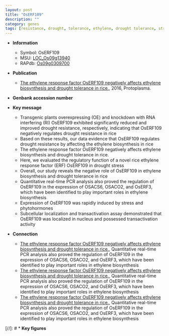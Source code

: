 ```yaml
---
layout: post
title: "OsERF109"
description: ""
category: genes
tags: [resistance, drought, tolerance, ethylene, drought tolerance, stress, nucleus, drought resistance, drought stress, ethylene response]
---
```


* **Information**  
    + Symbol: OsERF109  
    + MSU: [LOC_Os09g13940](http://rice.plantbiology.msu.edu/cgi-bin/ORF_infopage.cgi?orf=LOC_Os09g13940)  
    + RAPdb: [Os09g0309700](http://rapdb.dna.affrc.go.jp/viewer/gbrowse_details/irgsp1?name=Os09g0309700)  

* **Publication**  
    + [The ethylene response factor OsERF109 negatively affects ethylene biosynthesis and drought tolerance in rice.](http://www.ncbi.nlm.nih.gov/pubmed?term=The+ethylene+response+factor+OsERF109+negatively+affects+ethylene+biosynthesis+and+drought+tolerance+in+rice.%5BTitle%5D), 2016, Protoplasma.

* **Genbank accession number**  

* **Key message**  
    + Transgenic plants overexpressing (OE) and knockdown with RNA interfering (RI) OsERF109 exhibited significantly reduced and improved drought resistance, respectively, indicating that OsERF109 negatively regulates drought resistance in rice
    + Based on these results, our data evidence that OsERF109 regulates drought resistance by affecting the ethylene biosynthesis in rice
    + The ethylene response factor OsERF109 negatively affects ethylene biosynthesis and drought tolerance in rice.
    + Here, we evaluated the regulatory function of a novel rice ethylene response factor (ERF) OsERF109 in drought stress
    + Overall, our study reveals the negative role of OsERF109 in ethylene biosynthesis and drought tolerance in rice
    + Quantitative real-time PCR analysis also proved the regulation of OsERF109 in the expression of OSACS6, OSACO2, and OsERF3, which have been identified to play important roles in ethylene biosynthesis
    + Expression of OsERF109 was rapidly induced by stress and phytohormones
    + Subcellular localization and transactivation assay demonstrated that OsERF109 was localized in nucleus and possessed transactivation activity

* **Connection**  
    + [The ethylene response factor OsERF109 negatively affects ethylene biosynthesis and drought tolerance in rice.](http://www.ncbi.nlm.nih.gov/pubmed?term=The+ethylene+response+factor+OsERF109+negatively+affects+ethylene+biosynthesis+and+drought+tolerance+in+rice.%5BTitle%5D), Quantitative real-time PCR analysis also proved the regulation of OsERF109 in the expression of OSACS6, OSACO2, and OsERF3, which have been identified to play important roles in ethylene biosynthesis
    + [The ethylene response factor OsERF109 negatively affects ethylene biosynthesis and drought tolerance in rice.](http://www.ncbi.nlm.nih.gov/pubmed?term=The+ethylene+response+factor+OsERF109+negatively+affects+ethylene+biosynthesis+and+drought+tolerance+in+rice.%5BTitle%5D), Quantitative real-time PCR analysis also proved the regulation of OsERF109 in the expression of OSACS6, OSACO2, and OsERF3, which have been identified to play important roles in ethylene biosynthesis
    + [The ethylene response factor OsERF109 negatively affects ethylene biosynthesis and drought tolerance in rice.](http://www.ncbi.nlm.nih.gov/pubmed?term=The+ethylene+response+factor+OsERF109+negatively+affects+ethylene+biosynthesis+and+drought+tolerance+in+rice.%5BTitle%5D), Quantitative real-time PCR analysis also proved the regulation of OsERF109 in the expression of OSACS6, OSACO2, and OsERF3, which have been identified to play important roles in ethylene biosynthesis

[//]: # * **Key figures**  


